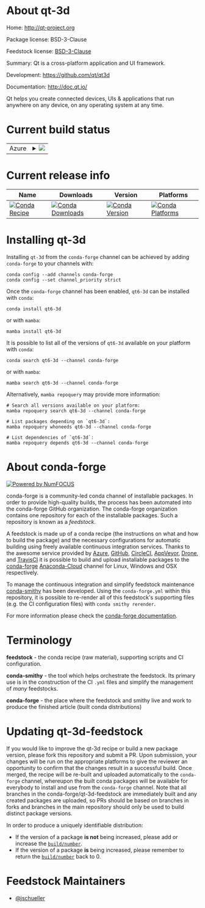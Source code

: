 About qt-3d
===========

Home: http://qt-project.org

Package license: BSD-3-Clause

Feedstock license: [BSD-3-Clause](https://github.com/conda-forge/qt-3d-feedstock/blob/main/LICENSE.txt)

Summary: Qt is a cross-platform application and UI framework.

Development: https://github.com/qt/qt3d

Documentation: http://doc.qt.io/

Qt helps you create connected devices, UIs & applications that run
anywhere on any device, on any operating system at any time.


Current build status
====================


<table>
    
  <tr>
    <td>Azure</td>
    <td>
      <details>
        <summary>
          <a href="https://dev.azure.com/conda-forge/feedstock-builds/_build/latest?definitionId=18262&branchName=main">
            <img src="https://dev.azure.com/conda-forge/feedstock-builds/_apis/build/status/qt-3d-feedstock?branchName=main">
          </a>
        </summary>
        <table>
          <thead><tr><th>Variant</th><th>Status</th></tr></thead>
          <tbody><tr>
              <td>linux_64</td>
              <td>
                <a href="https://dev.azure.com/conda-forge/feedstock-builds/_build/latest?definitionId=18262&branchName=main">
                  <img src="https://dev.azure.com/conda-forge/feedstock-builds/_apis/build/status/qt-3d-feedstock?branchName=main&jobName=linux&configuration=linux%20linux_64_" alt="variant">
                </a>
              </td>
            </tr><tr>
              <td>osx_64</td>
              <td>
                <a href="https://dev.azure.com/conda-forge/feedstock-builds/_build/latest?definitionId=18262&branchName=main">
                  <img src="https://dev.azure.com/conda-forge/feedstock-builds/_apis/build/status/qt-3d-feedstock?branchName=main&jobName=osx&configuration=osx%20osx_64_" alt="variant">
                </a>
              </td>
            </tr><tr>
              <td>osx_arm64</td>
              <td>
                <a href="https://dev.azure.com/conda-forge/feedstock-builds/_build/latest?definitionId=18262&branchName=main">
                  <img src="https://dev.azure.com/conda-forge/feedstock-builds/_apis/build/status/qt-3d-feedstock?branchName=main&jobName=osx&configuration=osx%20osx_arm64_" alt="variant">
                </a>
              </td>
            </tr><tr>
              <td>win_64</td>
              <td>
                <a href="https://dev.azure.com/conda-forge/feedstock-builds/_build/latest?definitionId=18262&branchName=main">
                  <img src="https://dev.azure.com/conda-forge/feedstock-builds/_apis/build/status/qt-3d-feedstock?branchName=main&jobName=win&configuration=win%20win_64_" alt="variant">
                </a>
              </td>
            </tr>
          </tbody>
        </table>
      </details>
    </td>
  </tr>
</table>

Current release info
====================

| Name | Downloads | Version | Platforms |
| --- | --- | --- | --- |
| [![Conda Recipe](https://img.shields.io/badge/recipe-qt6--3d-green.svg)](https://anaconda.org/conda-forge/qt6-3d) | [![Conda Downloads](https://img.shields.io/conda/dn/conda-forge/qt6-3d.svg)](https://anaconda.org/conda-forge/qt6-3d) | [![Conda Version](https://img.shields.io/conda/vn/conda-forge/qt6-3d.svg)](https://anaconda.org/conda-forge/qt6-3d) | [![Conda Platforms](https://img.shields.io/conda/pn/conda-forge/qt6-3d.svg)](https://anaconda.org/conda-forge/qt6-3d) |

Installing qt-3d
================

Installing `qt-3d` from the `conda-forge` channel can be achieved by adding `conda-forge` to your channels with:

```
conda config --add channels conda-forge
conda config --set channel_priority strict
```

Once the `conda-forge` channel has been enabled, `qt6-3d` can be installed with `conda`:

```
conda install qt6-3d
```

or with `mamba`:

```
mamba install qt6-3d
```

It is possible to list all of the versions of `qt6-3d` available on your platform with `conda`:

```
conda search qt6-3d --channel conda-forge
```

or with `mamba`:

```
mamba search qt6-3d --channel conda-forge
```

Alternatively, `mamba repoquery` may provide more information:

```
# Search all versions available on your platform:
mamba repoquery search qt6-3d --channel conda-forge

# List packages depending on `qt6-3d`:
mamba repoquery whoneeds qt6-3d --channel conda-forge

# List dependencies of `qt6-3d`:
mamba repoquery depends qt6-3d --channel conda-forge
```


About conda-forge
=================

[![Powered by
NumFOCUS](https://img.shields.io/badge/powered%20by-NumFOCUS-orange.svg?style=flat&colorA=E1523D&colorB=007D8A)](https://numfocus.org)

conda-forge is a community-led conda channel of installable packages.
In order to provide high-quality builds, the process has been automated into the
conda-forge GitHub organization. The conda-forge organization contains one repository
for each of the installable packages. Such a repository is known as a *feedstock*.

A feedstock is made up of a conda recipe (the instructions on what and how to build
the package) and the necessary configurations for automatic building using freely
available continuous integration services. Thanks to the awesome service provided by
[Azure](https://azure.microsoft.com/en-us/services/devops/), [GitHub](https://github.com/),
[CircleCI](https://circleci.com/), [AppVeyor](https://www.appveyor.com/),
[Drone](https://cloud.drone.io/welcome), and [TravisCI](https://travis-ci.com/)
it is possible to build and upload installable packages to the
[conda-forge](https://anaconda.org/conda-forge) [Anaconda-Cloud](https://anaconda.org/)
channel for Linux, Windows and OSX respectively.

To manage the continuous integration and simplify feedstock maintenance
[conda-smithy](https://github.com/conda-forge/conda-smithy) has been developed.
Using the ``conda-forge.yml`` within this repository, it is possible to re-render all of
this feedstock's supporting files (e.g. the CI configuration files) with ``conda smithy rerender``.

For more information please check the [conda-forge documentation](https://conda-forge.org/docs/).

Terminology
===========

**feedstock** - the conda recipe (raw material), supporting scripts and CI configuration.

**conda-smithy** - the tool which helps orchestrate the feedstock.
                   Its primary use is in the construction of the CI ``.yml`` files
                   and simplify the management of *many* feedstocks.

**conda-forge** - the place where the feedstock and smithy live and work to
                  produce the finished article (built conda distributions)


Updating qt-3d-feedstock
========================

If you would like to improve the qt-3d recipe or build a new
package version, please fork this repository and submit a PR. Upon submission,
your changes will be run on the appropriate platforms to give the reviewer an
opportunity to confirm that the changes result in a successful build. Once
merged, the recipe will be re-built and uploaded automatically to the
`conda-forge` channel, whereupon the built conda packages will be available for
everybody to install and use from the `conda-forge` channel.
Note that all branches in the conda-forge/qt-3d-feedstock are
immediately built and any created packages are uploaded, so PRs should be based
on branches in forks and branches in the main repository should only be used to
build distinct package versions.

In order to produce a uniquely identifiable distribution:
 * If the version of a package **is not** being increased, please add or increase
   the [``build/number``](https://docs.conda.io/projects/conda-build/en/latest/resources/define-metadata.html#build-number-and-string).
 * If the version of a package **is** being increased, please remember to return
   the [``build/number``](https://docs.conda.io/projects/conda-build/en/latest/resources/define-metadata.html#build-number-and-string)
   back to 0.

Feedstock Maintainers
=====================

* [@jschueller](https://github.com/jschueller/)

